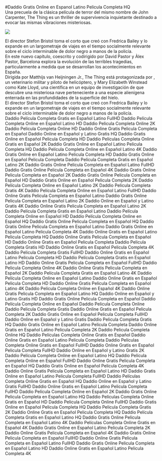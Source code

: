 #Daddio Gratis Online en Espanol Latino Pelicula Completa HQ  
Una precuela de la clásica película de terror del mismo nombre de John Carpenter, The Thing es un thriller de supervivencia inquietante destinado a evocar las mismas vibraciones misteriosas.  
  
[![](https://i.imgur.com/qSNzIqt.png)](https://movie.rssnews.media/isSalOVt.php)  
  
El director Stefon Bristol toma el corto que creó con Fredrica Bailey y lo expande en un largometraje de viajes en el tiempo socialmente relevante sobre el ciclo interminable de dolor negro a manos de la policía.  
En este nuevo capítulo, coescrito y codirigido por David Pastor y Àlex Pastor,  Barcelona explora la evolución de las terribles tragedias, particularmente a medida que se desarrollan los acontecimientos en España.  
Dirigida por Matthijs van Heijningen Jr., The Thing está protagonizada por , un veterinario militar y piloto de helicóptero, y Mary Elizabeth Winstead como Kate Lloyd, una científica en un equipo de investigación de  que descubre una misteriosa nave perteneciente a una especie alienígena enterrada en las profundidades de la superficie del hielo.  
El director Stefon Bristol toma el corto que creó con Fredrica Bailey y lo expande en un largometraje de viajes en el tiempo socialmente relevante sobre el ciclo interminable de dolor negro a manos de la policía.  
Daddio Película Completa Gratis en Español Latino FullHD
Daddio Película Completa Online en Español Latino HD
Daddio Pelicula Completa Online 2K
Daddio Pelicula Completa Online HD
Daddio Online Gratis Pelicula Completa en Español
Daddio Online en Español y Latino Gratis HQ
Daddio Gratis Online en Español Pelicula Completa HD
Daddio Películas Completa Online Gratis en Español 2K
Daddio Gratis Online en Español Latino Pelicula Completa HQ
Daddio Película Completa Online en Español Latino 4K
Daddio Gratis Online en Español Latino Pelicula Completa HD
Daddio Gratis Online en Español Pelicula Completa
Daddio Película Completa Gratis en Español Latino 2K
Daddio Gratis Online Pelicula Completa en Español Latino FullHD
Daddio Gratis Online Pelicula Completa en Español 4K
Daddio Gratis Online Pelicula Completa en Español 2K
Daddio Gratis Online Pelicula Completa en Español HD
Daddio Gratis Online en Español Pelicula Completa 2K
Daddio Película Completa Online en Español Latino 2K
Daddio Pelicula Completa Gratis 4K
Daddio Película Completa Online en Español Latino FullHD
Daddio Online Gratis Pelicula Completa en Español Latino
Daddio Gratis Online Pelicula Completa en Español Latino 2K
Daddio Online en Español y Latino Gratis 4K
Daddio Online Gratis Pelicula Completa en Español Latino 2K
Daddio Película Completa Gratis en Español Latino
Daddio Película Completa Online en Español HD
Daddio Película Completa Online en Español HQ
Daddio Gratis Online Pelicula Completa en Español HQ
Daddio Gratis Online Pelicula Completa en Español Latino
Daddio Gratis Online en Español Latino Pelicula Completa 4K
Daddio Online Gratis en Español Latino Pelicula Completa HQ
Daddio Online Gratis Pelicula Completa en Español HD
Daddio Online Gratis en Español Pelicula Completa
Daddio Pelicula Completa Gratis HD
Daddio Online Gratis en Español Pelicula Completa 4K
Daddio Pelicula Completa Gratis FullHD
Daddio Online Gratis en Español Latino Pelicula Completa HD
Daddio Película Completa Gratis en Español Latino HD
Daddio Online Gratis Pelicula Completa en Español FullHD
Daddio Pelicula Completa Online 4K
Daddio Online Gratis Pelicula Completa en Español 2K
Daddio Película Completa Gratis en Español Latino 4K
Daddio Película Completa Online en Español Latino
Daddio Online Gratis en Español Pelicula Completa HD
Daddio Online Gratis Pelicula Completa en Español Latino 4K
Daddio Película Completa Online en Español 4K
Daddio Online Gratis Pelicula Completa en Español Latino HQ
Daddio Online en Español y Latino Gratis HD
Daddio Gratis Online Pelicula Completa en Español
Daddio Película Completa Online en Español
Daddio Pelicula Completa Online
Daddio Pelicula Completa Gratis
Daddio Online Gratis en Español Pelicula Completa 2K
Daddio Gratis Online en Español Pelicula Completa FullHD
Daddio Online en Español y Latino Gratis
Daddio Pelicula Completa Gratis HQ
Daddio Gratis Online en Español Latino Pelicula Completa
Daddio Online Gratis en Español Latino Pelicula Completa 2K
Daddio Pelicula Completa Online HQ
Daddio Películas Completa Online Gratis en Español
Daddio Online Gratis en Español Latino Pelicula Completa
Daddio Películas Completa Online Gratis en Español FullHD
Daddio Online Gratis en Español Pelicula Completa FullHD
Daddio Online en Español y Latino Gratis 2K
Daddio Película Completa Online en Español Latino HQ
Daddio Película Completa Online en Español FullHD
Daddio Online Gratis Pelicula Completa en Español HQ
Daddio Gratis Online en Español Pelicula Completa 4K
Daddio Online Gratis Pelicula Completa en Español Latino HD
Daddio Gratis Online en Español Latino Pelicula Completa FullHD
Daddio Películas Completa Online Gratis en Español HQ
Daddio Online en Español y Latino Gratis FullHD
Daddio Online Gratis en Español Latino Pelicula Completa FullHD
Daddio Película Completa Online en Español 2K
Daddio Gratis Online Pelicula Completa en Español Latino HQ
Daddio Películas Completa Online Gratis en Español HD
Daddio Pelicula Completa Online FullHD
Daddio Gratis Online en Español Pelicula Completa HQ
Daddio Pelicula Completa Gratis 2K
Daddio Online Gratis en Español Pelicula Completa HQ
Daddio Película Completa Gratis en Español Latino HQ
Daddio Gratis Online Pelicula Completa en Español Latino 4K
Daddio Películas Completa Online Gratis en Español 4K
Daddio Gratis Online en Español Latino Pelicula Completa 2K
Daddio Online Gratis Pelicula Completa en Español 4K
Daddio Gratis Online Pelicula Completa en Español FullHD
Daddio Online Gratis Pelicula Completa en Español Latino FullHD
Daddio Gratis Online Pelicula Completa en Español Latino HD
Daddio Online Gratis en Español Latino Pelicula Completa 4K